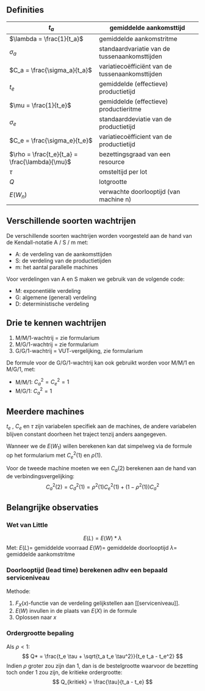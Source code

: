 ## Definities

| $t_a$                                          | gemiddelde aankomsttijd                         |
| ---------------------------------------------- | ----------------------------------------------- |
| $\lambda = \frac{1}{t_a}$                      | gemiddelde aankomstritme                        |
| $\sigma_a$                                     | standaardvariatie van de tussenaankomsttijden   |
| $C_a = \frac{\sigma_a}{t_a}$                   | variatiecoëfficiënt van de tussenaankomsttijden |
| $t_e$                                          | gemiddelde (effectieve) productietijd           |
| $\mu = \frac{1}{t_e}$                          | gemiddelde (effectieve) productieritme          |
| $\sigma_e$                                     | standaarddeviatie van de productietijd          |
| $C_e = \frac{\sigma_e}{t_e}$                   | variatiecoëfficient van de productietijd        |
| $\rho = \frac{t_e}{t_a} = \frac{\lambda}{\mu}$ | bezettingsgraad van een resource                |
| $\tau$                                         | omsteltijd per lot                              |
| $Q$                                            | lotgrootte                                      |
| $E(W_n)$                                       | verwachte doorlooptijd (van machine n)          | 

## Verschillende soorten wachtrijen
De verschillende soorten wachtrijen worden voorgesteld aan de hand van de Kendall-notatie A / S / m met:
- A: de verdeling van de aankomsttijden
- S: de verdeling van de productietijden
- m: het aantal parallelle machines

Voor verdelingen van A en S maken we gebruik van de volgende code:
- M: exponentiële verdeling
- G: algemene (general) verdeling
- D: deterministische verdeling

## Drie te kennen wachtrijen
1. M/M/1-wachtrij = zie formularium
2. M/G/1-wachtrij = zie formularium
3. G/G/1-wachtrij = VUT-vergelijking, zie formularium

De formule voor de G/G/1-wachtrij kan ook gebruikt worden voor M/M/1 en M/G/1, met:
- M/M/1: $C_a^2 = C_e^2 = 1$
- M/G/1: $C_a^2 = 1$

## Meerdere machines
$t_e$ , $C_e$  en $\tau$ zijn variabelen specifiek aan de machines, de andere variabelen blijven constant doorheen het traject tenzij anders aangegeven.

Wanneer we de $E(W_1)$ willen berekenen kan dat simpelweg via de formule op het formularium met $C_e^2(1)$ en $\rho(1)$.

Voor de tweede machine moeten we een $C_a$(2) berekenen aan de hand van de verbindingsvergelijking:
$$ 
C_a^2(2) = C_d^2(1) = \rho^2(1) C_e^2(1) + (1 - \rho^2(1)) C_a^2 
$$

## Belangrijke observaties
### Wet van Little
$$ 
E(L) = E(W) * \lambda 
$$
Met:
$E(L) =$ gemiddelde voorraad
$E(W) =$ gemiddelde doorlooptijd
$\lambda =$ gemiddelde aankomstritme

### Doorlooptijd (lead time) berekenen adhv een bepaald serviceniveau
Methode:
1. $F_X(x)$-functie van de verdeling gelijkstellen aan [[serviceniveau]].
2. $E(W)$ invullen in de plaats van $E(X)$ in de formule
3. Oplossen naar $x$

### Ordergrootte bepaling
Als $\rho < 1$:
$$
Q* = \frac{t_e \tau + \sqrt{t_a t_e \tau^2}}{t_e t_a - t_e^2} 
$$
Indien $\rho$ groter zou zijn dan 1, dan is de bestelgrootte waarvoor de bezetting toch onder 1 zou zijn, de kritieke ordergrootte:
$$
Q_{kritiek} = \frac{\tau}{t_a - t_e} 
$$
